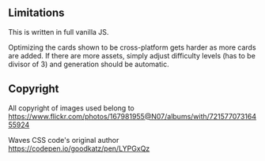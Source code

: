 ## Limitations
This is written in full vanilla JS.

Optimizing the cards shown to be cross-platform gets harder as more cards are added. If there are more assets, simply adjust difficulty levels (has to be divisor of 3) and generation should be automatic.

## Copyright
All copyright of images used belong to https://www.flickr.com/photos/167981955@N07/albums/with/72157707316455924

Waves CSS code's original author
https://codepen.io/goodkatz/pen/LYPGxQz
